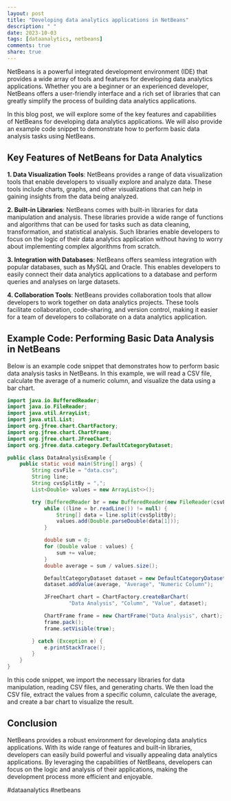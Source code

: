 ```yaml
---
layout: post
title: "Developing data analytics applications in NetBeans"
description: " "
date: 2023-10-03
tags: [dataanalytics, netbeans]
comments: true
share: true
---
```


NetBeans is a powerful integrated development environment (IDE) that provides a wide array of tools and features for developing data analytics applications. Whether you are a beginner or an experienced developer, NetBeans offers a user-friendly interface and a rich set of libraries that can greatly simplify the process of building data analytics applications.

In this blog post, we will explore some of the key features and capabilities of NetBeans for developing data analytics applications. We will also provide an example code snippet to demonstrate how to perform basic data analysis tasks using NetBeans.

## Key Features of NetBeans for Data Analytics

**1. Data Visualization Tools**:
NetBeans provides a range of data visualization tools that enable developers to visually explore and analyze data. These tools include charts, graphs, and other visualizations that can help in gaining insights from the data being analyzed.

**2. Built-in Libraries**:
NetBeans comes with built-in libraries for data manipulation and analysis. These libraries provide a wide range of functions and algorithms that can be used for tasks such as data cleaning, transformation, and statistical analysis. Such libraries enable developers to focus on the logic of their data analytics application without having to worry about implementing complex algorithms from scratch.

**3. Integration with Databases**:
NetBeans offers seamless integration with popular databases, such as MySQL and Oracle. This enables developers to easily connect their data analytics applications to a database and perform queries and analyses on large datasets.

**4. Collaboration Tools**:
NetBeans provides collaboration tools that allow developers to work together on data analytics projects. These tools facilitate collaboration, code-sharing, and version control, making it easier for a team of developers to collaborate on a data analytics application.

## Example Code: Performing Basic Data Analysis in NetBeans

Below is an example code snippet that demonstrates how to perform basic data analysis tasks in NetBeans. In this example, we will read a CSV file, calculate the average of a numeric column, and visualize the data using a bar chart.

```java
import java.io.BufferedReader;
import java.io.FileReader;
import java.util.ArrayList;
import java.util.List;
import org.jfree.chart.ChartFactory;
import org.jfree.chart.ChartFrame;
import org.jfree.chart.JFreeChart;
import org.jfree.data.category.DefaultCategoryDataset;

public class DataAnalysisExample {
    public static void main(String[] args) {
        String csvFile = "data.csv";
        String line;
        String cvsSplitBy = ",";
        List<Double> values = new ArrayList<>();

        try (BufferedReader br = new BufferedReader(new FileReader(csvFile))) {
            while ((line = br.readLine()) != null) {
                String[] data = line.split(cvsSplitBy);
                values.add(Double.parseDouble(data[1]));
            }

            double sum = 0;
            for (Double value : values) {
                sum += value;
            }
            double average = sum / values.size();

            DefaultCategoryDataset dataset = new DefaultCategoryDataset();
            dataset.addValue(average, "Average", "Numeric Column");

            JFreeChart chart = ChartFactory.createBarChart(
                    "Data Analysis", "Column", "Value", dataset);

            ChartFrame frame = new ChartFrame("Data Analysis", chart);
            frame.pack();
            frame.setVisible(true);

        } catch (Exception e) {
            e.printStackTrace();
        }
    }
}
```

In this code snippet, we import the necessary libraries for data manipulation, reading CSV files, and generating charts. We then load the CSV file, extract the values from a specific column, calculate the average, and create a bar chart to visualize the result.

## Conclusion

NetBeans provides a robust environment for developing data analytics applications. With its wide range of features and built-in libraries, developers can easily build powerful and visually appealing data analytics applications. By leveraging the capabilities of NetBeans, developers can focus on the logic and analysis of their applications, making the development process more efficient and enjoyable.

#dataanalytics #netbeans